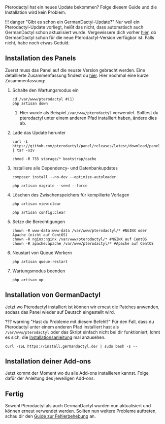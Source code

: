 Pterodactyl hat ein neues Update bekommen? Folge diesem Guide und die Installation wird kein Problem.

!!! danger "Gibt es schon ein GermanDactyl-Update?"
    Nur weil ein Pterodactyl-Update vorliegt, heißt das nicht, dass automatisch auch GermanDactyl schon aktualisiert 
    wurde. Vergewissere dich vorher [hier](https://github.com/pavl21/GermanDactyl/tree/main/patches), ob GermanDactyl
    schon für die neue Pterodactyl-Version verfügbar ist. Falls nicht, habe noch etwas Geduld.

## Installation des Panels

Zuerst muss das Panel auf die neuste Version gebracht werden. Eine detaillierte Zusammenfassung findest 
du [hier](https://pterodactyl.io/panel/updating.html). Hier nochmal eine kurze Zusammenfassung:

1. Schalte den Wartungsmodus ein
   ```shell
   cd /var/www/pterodactyl #(1)
   php artisan down
   ```
    1. Hier wurde als Beispiel `/var/www/pterodactyl` verwendet. Solltest du pterodactyl unter einem anderen Pfad
       installiert haben, ändere dies ab.

2. Lade das Update herunter
   ```shell
   curl -L https://github.com/pterodactyl/panel/releases/latest/download/panel.tar.gz | tar -xzv
   ```
   ```shell
   chmod -R 755 storage/* bootstrap/cache
   ```

3. Installiere alle Dependency- und Datenbankupdates
   ```shell
   composer install --no-dev --optimize-autoloader
   ```
   ```shell
   php artisan migrate --seed --force
   ```

4. Löschen des Zwischenspeichers für kompilierte Vorlagen
   ```shell
   php artisan view:clear
   ```
   ```shell
   php artisan config:clear
   ```

5. Setze die Berechtigungen
   ```shell
   chown -R www-data:www-data /var/www/pterodactyl/* #NGINX oder Apache (nicht auf CentOS) 
   chown -R nginx:nginx /var/www/pterodactyl/* #NGINX auf CentOS
   chown -R apache:apache /var/www/pterodactyl/* #Apache auf CentOS
   ```

6. Neustart von Queue Workern
   ```shell
   php artisan queue:restart
   ```

7. Wartungsmodus beenden
   ```shell
   php artisan up 
   ```

## Installation von GermanDactyl

Jetzt wo Pterodactyl installiert ist können wir erneut die Patches anwenden, sodass das Panel wieder auf Deutsch
eingestellt wird.

??? warning "Hast du Probleme mit diesem Befehl?"
    Für den Fall, dass du Pterodactyl unter einem anderen Pfad installiert hast als `/var/www/pterodactyl` oder das
    Skript einfach nicht bei dir funktioniert, lohnt es sich, die 
    [Installationsanleitung](/installation/) mal anzusehen.

```shell
curl -sSL https://install.germandactyl.de/ | sudo bash -s --
```

## Installation deiner Add-ons

Jetzt kommt der Moment wo du alle Add-ons installieren kannst. Folge dafür der Anleitung des jeweiligen Add-ons.

## Fertig

Sowohl Pterodactyl als auch GermanDactyl wurden nun aktualisiert und können erneut verwendet werden. Sollten nun
weitere Probleme auftreten, schau dir den [Guide zur Fehlerbehebung](/troubleshooting/) an.
